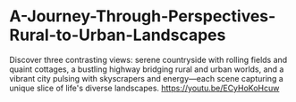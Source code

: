 # A-Journey-Through-Perspectives-Rural-to-Urban-Landscapes
Discover three contrasting views: serene countryside with rolling fields and quaint cottages, a bustling highway bridging rural and urban worlds, and a vibrant city pulsing with skyscrapers and energy—each scene capturing a unique slice of life's diverse landscapes.
https://youtu.be/ECyHoKoHcuw
